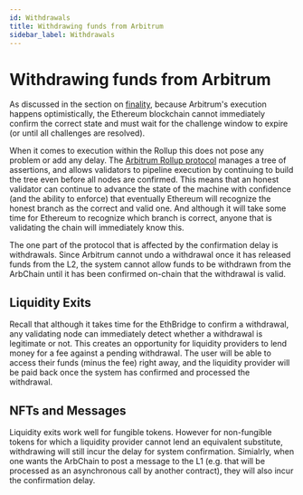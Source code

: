 ```yaml
---
id: Withdrawals
title: Withdrawing funds from Arbitrum
sidebar_label: Withdrawals
---
```


# Withdrawing funds from Arbitrum

As discussed in the section on [finality](Finality.md), because Arbitrum's execution happens optimistically, the Ethereum blockchain cannot immediately confirm the correct state and must wait for the challenge window to expire (or until all challenges are resolved). 

When it comes to execution within the Rollup this does not pose any problem or add any delay. The [Arbitrum Rollup protocol](Rollup_Protocol.md) manages a tree of assertions, and allows validators to pipeline execution by continuing to build the tree even before all nodes are confirmed. This means that an honest validator can continue to advance the state of the machine with confidence (and the ability to enforce) that eventually Ethereum will recognize the honest branch as the correct and valid one. And although it will take some time for Ethereum to recognize which branch is correct, anyone that is validating the chain will immediately know this.

The one part of the protocol that is affected by the confirmation delay is withdrawals. Since Arbitrum cannot undo a withdrawal once it has released funds from the L2, the system cannot allow funds to be withdrawn from the ArbChain until it has been confirmed on-chain that the withdrawal is valid. 

## Liquidity Exits

Recall that although it takes time for the EthBridge to confirm a withdrawal, any validating node can immediately detect whether a withdrawal is legitimate or not. This creates an opportunity for liquidity providers to lend money for a fee against a pending withdrawal. The user will be able to access their funds (minus the fee) right away, and the liquidity provider will be paid back once the system has confirmed and processed the withdrawal.

## NFTs and Messages

Liquidity exits work well for fungible tokens. However for non-fungible tokens for which a liquidity provider cannot lend an equivalent substitute, withdrawing will still incur the delay for system confirmation. Simialrly, when one wants the ArbChain to post a message to the L1 (e.g. that will be processed as an asynchronous call by another contract), they will also incur the confirmation delay.
